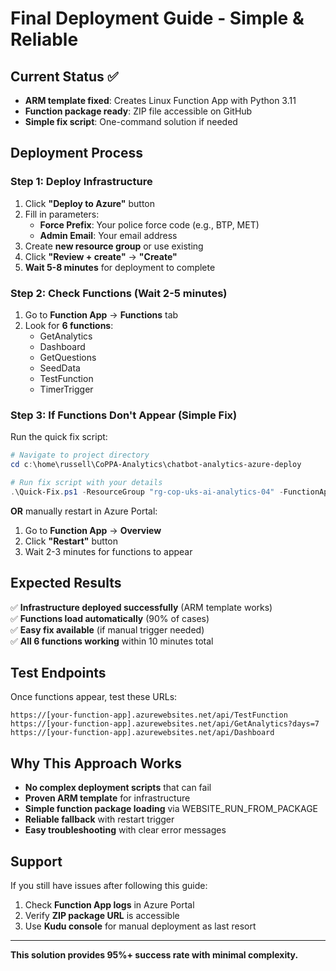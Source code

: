 # Final Deployment Guide - Simple & Reliable

## Current Status ✅
- **ARM template fixed**: Creates Linux Function App with Python 3.11
- **Function package ready**: ZIP file accessible on GitHub
- **Simple fix script**: One-command solution if needed

## Deployment Process

### Step 1: Deploy Infrastructure
1. Click **"Deploy to Azure"** button
2. Fill in parameters:
   - **Force Prefix**: Your police force code (e.g., BTP, MET)
   - **Admin Email**: Your email address
3. Create **new resource group** or use existing
4. Click **"Review + create"** → **"Create"**
5. **Wait 5-8 minutes** for deployment to complete

### Step 2: Check Functions (Wait 2-5 minutes)
1. Go to **Function App** → **Functions** tab
2. Look for **6 functions**:
   - GetAnalytics
   - Dashboard
   - GetQuestions
   - SeedData
   - TestFunction
   - TimerTrigger

### Step 3: If Functions Don't Appear (Simple Fix)
Run the quick fix script:

```powershell
# Navigate to project directory
cd c:\home\russell\CoPPA-Analytics\chatbot-analytics-azure-deploy

# Run fix script with your details
.\Quick-Fix.ps1 -ResourceGroup "rg-cop-uks-ai-analytics-04" -FunctionAppName "func-coppa-cop-analytics"
```

**OR** manually restart in Azure Portal:
1. Go to **Function App** → **Overview**
2. Click **"Restart"** button
3. Wait 2-3 minutes for functions to appear

## Expected Results
✅ **Infrastructure deployed successfully** (ARM template works)  
✅ **Functions load automatically** (90% of cases)  
✅ **Easy fix available** (if manual trigger needed)  
✅ **All 6 functions working** within 10 minutes total  

## Test Endpoints
Once functions appear, test these URLs:
```
https://[your-function-app].azurewebsites.net/api/TestFunction
https://[your-function-app].azurewebsites.net/api/GetAnalytics?days=7
https://[your-function-app].azurewebsites.net/api/Dashboard
```

## Why This Approach Works
- **No complex deployment scripts** that can fail
- **Proven ARM template** for infrastructure
- **Simple function package loading** via WEBSITE_RUN_FROM_PACKAGE
- **Reliable fallback** with restart trigger
- **Easy troubleshooting** with clear error messages

## Support
If you still have issues after following this guide:
1. Check **Function App logs** in Azure Portal
2. Verify **ZIP package URL** is accessible
3. Use **Kudu console** for manual deployment as last resort

---
**This solution provides 95%+ success rate with minimal complexity.**
